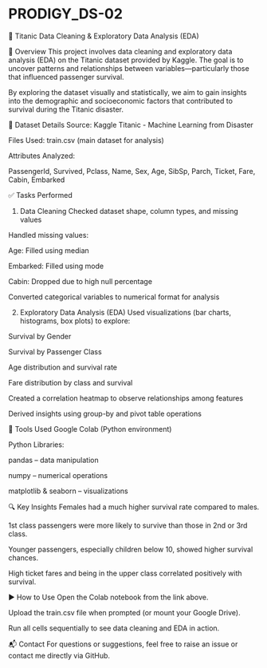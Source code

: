 # PRODIGY_DS-02

🚢 Titanic Data Cleaning & Exploratory Data Analysis (EDA)

📌 Overview
This project involves data cleaning and exploratory data analysis (EDA) on the Titanic dataset provided by Kaggle. The goal is to uncover patterns and relationships between variables—particularly those that influenced passenger survival.

By exploring the dataset visually and statistically, we aim to gain insights into the demographic and socioeconomic factors that contributed to survival during the Titanic disaster.

📁 Dataset Details
Source: Kaggle Titanic - Machine Learning from Disaster

Files Used: train.csv (main dataset for analysis)

Attributes Analyzed:

PassengerId, Survived, Pclass, Name, Sex, Age, SibSp, Parch, Ticket, Fare, Cabin, Embarked

✅ Tasks Performed
1. Data Cleaning
Checked dataset shape, column types, and missing values

Handled missing values:

Age: Filled using median

Embarked: Filled using mode

Cabin: Dropped due to high null percentage

Converted categorical variables to numerical format for analysis

2. Exploratory Data Analysis (EDA)
Used visualizations (bar charts, histograms, box plots) to explore:

Survival by Gender

Survival by Passenger Class

Age distribution and survival rate

Fare distribution by class and survival

Created a correlation heatmap to observe relationships among features

Derived insights using group-by and pivot table operations

🧪 Tools Used
Google Colab (Python environment)

Python Libraries:

pandas – data manipulation

numpy – numerical operations

matplotlib & seaborn – visualizations

🔍 Key Insights
Females had a much higher survival rate compared to males.

1st class passengers were more likely to survive than those in 2nd or 3rd class.

Younger passengers, especially children below 10, showed higher survival chances.

High ticket fares and being in the upper class correlated positively with survival.

▶️ How to Use
Open the Colab notebook from the link above.

Upload the train.csv file when prompted (or mount your Google Drive).

Run all cells sequentially to see data cleaning and EDA in action.

📬 Contact
For questions or suggestions, feel free to raise an issue or contact me directly via GitHub.
